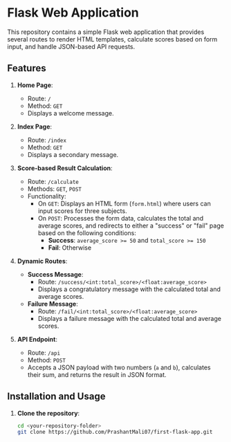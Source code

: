 # Flask Web Application

This repository contains a simple Flask web application that provides several routes to render HTML templates, calculate scores based on form input, and handle JSON-based API requests.

## Features

1. **Home Page**:
   - Route: `/`
   - Method: `GET`
   - Displays a welcome message.

2. **Index Page**:
   - Route: `/index`
   - Method: `GET`
   - Displays a secondary message.

3. **Score-based Result Calculation**:
   - Route: `/calculate`
   - Methods: `GET`, `POST`
   - Functionality:
     - On `GET`: Displays an HTML form (`form.html`) where users can input scores for three subjects.
     - On `POST`: Processes the form data, calculates the total and average scores, and redirects to either a "success" or "fail" page based on the following conditions:
       - **Success**: `average_score >= 50` and `total_score >= 150`
       - **Fail**: Otherwise

4. **Dynamic Routes**:
   - **Success Message**:
     - Route: `/success/<int:total_score>/<float:average_score>`
     - Displays a congratulatory message with the calculated total and average scores.
   - **Failure Message**:
     - Route: `/fail/<int:total_score>/<float:average_score>`
     - Displays a failure message with the calculated total and average scores.

5. **API Endpoint**:
   - Route: `/api`
   - Method: `POST`
   - Accepts a JSON payload with two numbers (`a` and `b`), calculates their sum, and returns the result in JSON format.

## Installation and Usage

1. **Clone the repository**:
   ```bash
   cd <your-repository-folder>
   git clone https://github.com/PrashantMali07/first-flask-app.git
